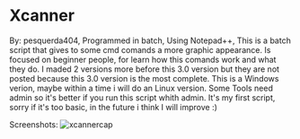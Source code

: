 # Xcanner
By: pesquerda404,
 Programmed in batch, Using Notepad++,
 This is a batch script that gives to some cmd comands
 a more graphic appearance.
 Is focused on beginner people,
 for learn how this comands work and what they do.
 I maded 2 versions more before this 3.0
 version but they are not posted because this 3.0 version is the most complete.
 This is a Windows verion, maybe within a time i will do an Linux version.
 Some Tools need admin so it's better if you run this script whith admin. 
It's my first script, sorry if it's too basic, in the future i think I will improve :)

Screenshots:
![xcannercap](https://user-images.githubusercontent.com/77572553/104931356-92f67280-59a6-11eb-8ba1-db08b8f16943.jpg)
